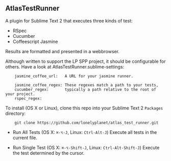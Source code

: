 ## AtlasTestRunner

A plugin for Sublime Text 2 that executes three kinds of test:

* RSpec
* Cucumber
* Coffeescript Jasmine 

Results are formatted and presented in a webbrowser.

Although written to support the LP SPP project, it should be configurable for others. Have a look at AtlasTestRunner.sublime-settings:
```
    jasmine_coffee_url:   A URL for your jasmine runner.
  
    jasmine_coffee_regex: These regexes match a path to your tests,
    cucumber_regex:       typically a path relative to the root of your project.
    rspec_regex:          
```

To install (OS X or Linux), clone this repo into your Sublime Text 2 `Packages` directory:
```
    git clone https://github.com/lonelyplanet/atlas_test_runner.git
```

* Run All Tests (OS X: `⌘-⌥-J`, Linux: `Ctrl-Alt-J`)
  Execute all tests in the current file.

* Run Single Test (OS X: `⌘-⌥-Shift-J`, Linux: `Ctrl-Alt-Shift-J`)
  Execute the test determined by the cursor.
